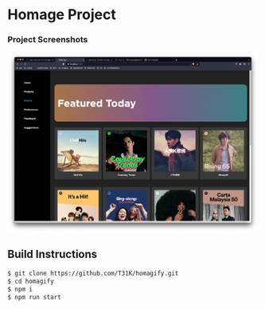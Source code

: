 # Homage Project

### Project Screenshots

<img src="https://raw.githubusercontent.com/T31K/homagify/master/src/assets/project.png">

## Build Instructions

```
$ git clone https://github.com/T31K/homagify.git
$ cd homagify
$ npm i
$ npm run start
```
